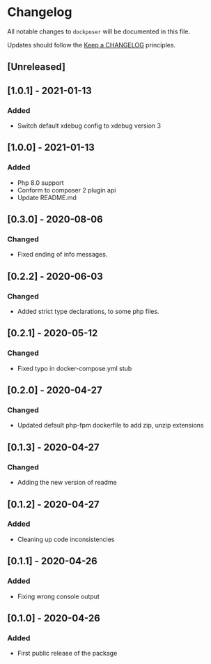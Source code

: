 # Changelog

All notable changes to `dockposer` will be documented in this file.

Updates should follow the [Keep a CHANGELOG](http://keepachangelog.com/) principles.

## [Unreleased]

## [1.0.1] - 2021-01-13

### Added
- Switch default xdebug config to xdebug version 3

## [1.0.0] - 2021-01-13

### Added
- Php 8.0 support
- Conform to composer 2 plugin api
- Update README.md

## [0.3.0] - 2020-08-06

### Changed
- Fixed ending of info messages.

## [0.2.2] - 2020-06-03

### Changed
- Added strict type declarations, to some php files.

## [0.2.1] - 2020-05-12

### Changed
- Fixed typo in docker-compose.yml stub

## [0.2.0] - 2020-04-27

### Changed
- Updated default php-fpm dockerfile to add zip, unzip extensions

## [0.1.3] - 2020-04-27

### Changed
- Adding the new version of readme

## [0.1.2] - 2020-04-27

### Added
- Cleaning up code inconsistencies

## [0.1.1] - 2020-04-26

### Added
- Fixing wrong console output

## [0.1.0] - 2020-04-26

### Added
- First public release of the package
